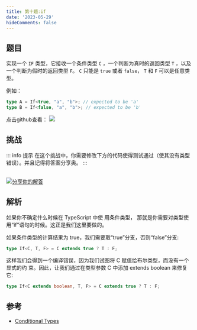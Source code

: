 ```yaml
---
title: 第十题:if
date: '2023-05-29'
hideComments: false
---
```


## 题目

实现一个 `IF` 类型，它接收一个条件类型 `C` ，一个判断为真时的返回类型 `T` ，以及一个判断为假时的返回类型 `F`。 `C` 只能是 `true` 或者 `false`， `T` 和 `F` 可以是任意类型。

例如：

```ts
type A = If<true, "a", "b">; // expected to be 'a'
type B = If<false, "a", "b">; // expected to be 'b'
```

<p align='left'>
  点击github查看：

  <a href='https://github.com/W-HanYu/FE-Typescript/blob/master/vuepress/docs/challenge/1.10.if.md'>
    <img src='https://img.shields.io/badge/Github-1.8k+-143?logo=typescript&color=3178C6&logoColor=fff' />
  </a>
</p>

## 挑战

::: info 提示
在这个挑战中，你需要修改下方的代码使得测试通过（使其没有类型错误）。并且记得将答案分享奥。
:::

<CodeBox surl="https://stackblitz.com/edit/typescript-wgcecz?embed=1&file=1.10.if.ts&hideExplorer=1&hideNavigation=1&theme=dark&view=editor" />

<!--info-footer-start--><br> <a href="https://github.com/W-HanYu/FE-Typescript/issues/new?assignees=Ustinian&labels=answer&template=1-10%E5%AE%9E%E7%8E%B0-if.md&title=1-10%E5%AE%9E%E7%8E%B0-if.md" target="_blank"><img src="https://6d78-mxm1923893223-ulteh-1302287111.tcb.qcloud.la/-%E5%88%86%E4%BA%AB%E4%BD%A0%E7%9A%84%E8%A7%A3%E7%AD%94-teal.svg?sign=8bb2a2a3bd2b1cc8f86bfd919d53197e&t=1668143704" alt="分享你的解答"/></a>  <!--info-footer-end-->

## 解析

如果你不确定什么时候在 TypeScript 中使 用条件类型， 那就是你需要对类型使用“if”语句的时候。这正是我们这里要做的。

如果条件类型的计算结果为 true，我们需要取“true”分支，否则“false”分支:

```ts
type If<C, T, F> = C extends true ? T : F;
```

这样我们会得到一个编译错误，因为我们试图将 C 赋值给布尔类型，而没有一个显式的约 束。因此，让我们通过在类型参数 C 中添加 extends boolean 来修复它:

```ts
type If<C extends boolean, T, F> = C extends true ? T : F;
```

## 参考

- [Conditional Types](https://www.typescriptlang.org/docs/handbook/2/conditional-types.html)

